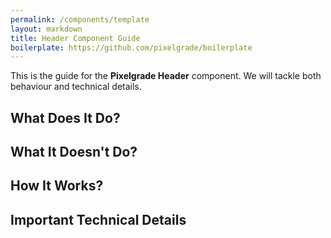 ```yaml
---
permalink: /components/template
layout: markdown
title: Header Component Guide
boilerplate: https://github.com/pixelgrade/boilerplate
---
```

This is the guide for the **Pixelgrade Header** component. We will tackle both behaviour and technical details.

## What Does It Do?

## What It Doesn't Do?

## How It Works?

## Important Technical Details